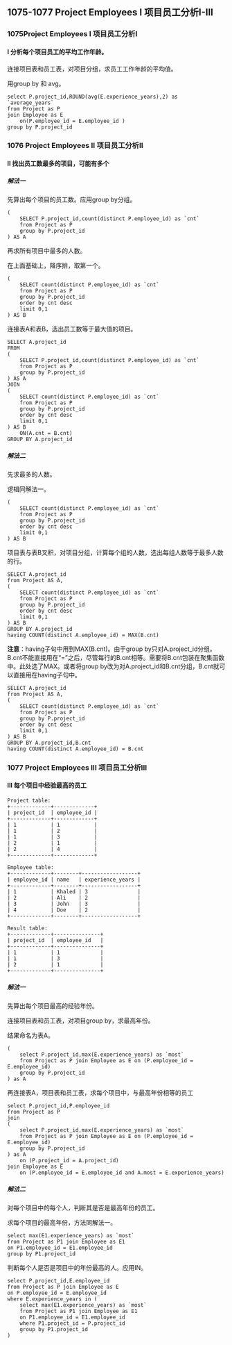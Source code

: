 ## 1075-1077 Project Employees I 项目员工分析I-III

### 1075Project Employees I 项目员工分析I

#### I 分析每个项目员工的平均工作年龄。

连接项目表和员工表，对项目分组，求员工工作年龄的平均值。

用group by 和 avg。

```mysql
select P.project_id,ROUND(avg(E.experience_years),2) as `average_years`
from Project as P 
join Employee as E
    on(P.employee_id = E.employee_id )
group by P.project_id
```

### 1076 Project Employees II 项目员工分析II

#### II 找出员工数最多的项目，可能有多个

##### 解法一

先算出每个项目的员工数。应用group by分组。

```mysql
(
    SELECT P.project_id,count(distinct P.employee_id) as `cnt`
    from Project as P
    group by P.project_id
) AS A
```

再求所有项目中最多的人数。

在上面基础上，降序排，取第一个。

```mysql
(
    SELECT count(distinct P.employee_id) as `cnt`
    from Project as P
    group by P.project_id
    order by cnt desc
    limit 0,1
) AS B
```

连接表A和表B，选出员工数等于最大值的项目。

```mysql
SELECT A.project_id
FROM 
(
    SELECT P.project_id,count(distinct P.employee_id) as `cnt`
    from Project as P
    group by P.project_id
) AS A
JOIN 
(
    SELECT count(distinct P.employee_id) as `cnt`
    from Project as P
    group by P.project_id
    order by cnt desc
    limit 0,1
) AS B
	ON(A.cnt = B.cnt)
GROUP BY A.project_id
```

##### 解法二

先求最多的人数。

逻辑同解法一。

```mysql
(
    SELECT count(distinct P.employee_id) as `cnt`
    from Project as P
    group by P.project_id
    order by cnt desc
    limit 0,1
) AS B
```

项目表与表B叉积，对项目分组，计算每个组的人数，选出每组人数等于最多人数的行。

```mysql
SELECT A.project_id
from Project AS A,
(
    SELECT count(distinct P.employee_id) as `cnt`
    from Project as P
    group by P.project_id
    order by cnt desc
    limit 0,1
) AS B
GROUP BY A.project_id
having COUNT(distinct A.employee_id) = MAX(B.cnt)
```

**注意**：having子句中用到MAX(B.cnt)。由于group by只对A.project_id分组。B.cnt不能直接用在“=”之后，尽管每行的B.cnt相等。需要将B.cnt包装在聚集函数中。此处选了MAX。或者将group by改为对A.project_id和B.cnt分组，B.cnt就可以直接用在having子句中。

```mysql
SELECT A.project_id
from Project AS A,
(
    SELECT count(distinct P.employee_id) as `cnt`
    from Project as P
    group by P.project_id
    order by cnt desc
    limit 0,1
) AS B
GROUP BY A.project_id,B.cnt
having COUNT(distinct A.employee_id) = B.cnt
```

### 1077 Project Employees III 项目员工分析III

#### III 每个项目中经验最高的员工

```
Project table:
+-------------+-------------+
| project_id  | employee_id |
+-------------+-------------+
| 1           | 1           |
| 1           | 2           |
| 1           | 3           |
| 2           | 1           |
| 2           | 4           |
+-------------+-------------+

Employee table:
+-------------+--------+------------------+
| employee_id | name   | experience_years |
+-------------+--------+------------------+
| 1           | Khaled | 3                |
| 2           | Ali    | 2                |
| 3           | John   | 3                |
| 4           | Doe    | 2                |
+-------------+--------+------------------+

Result table:
+-------------+---------------+
| project_id  | employee_id   |
+-------------+---------------+
| 1           | 1             |
| 1           | 3             |
| 2           | 1             |
+-------------+---------------+
```

##### 解法一

先算出每个项目最高的经验年份。

连接项目表和员工表，对项目group by，求最高年份。

结果命名为表A。

```mysql
(
    select P.project_id,max(E.experience_years) as `most`
    from Project as P join Employee as E on (P.employee_id = E.employee_id)
    group by P.project_id
) as A
```

再连接表A，项目表和员工表，求每个项目中，与最高年份相等的员工

```mysql
select P.project_id,P.employee_id
from Project as P
join
(
    select P.project_id,max(E.experience_years) as `most`
    from Project as P join Employee as E on (P.employee_id = E.employee_id)
    group by P.project_id
) as A
    on (P.project_id = A.project_id)
join Employee as E
    on (P.employee_id = E.employee_id and A.most = E.experience_years)
```

##### 解法二

对每个项目中的每个人，判断其是否是最高年份的员工。

求每个项目的最高年份，方法同解法一。

```mysql
select max(E1.experience_years) as `most`
from Project as P1 join Employee as E1
on P1.employee_id = E1.employee_id
group by P1.project_id
```

判断每个人是否是项目中的年份最高的人。应用IN。

```mysql
select P.project_id,E.employee_id
from Project as P join Employee as E
on P.employee_id = E.employee_id
where E.experience_years in (
    select max(E1.experience_years) as `most`
    from Project as P1 join Employee as E1
    on P1.employee_id = E1.employee_id
    where P1.project_id = P.project_id
    group by P1.project_id
)
```